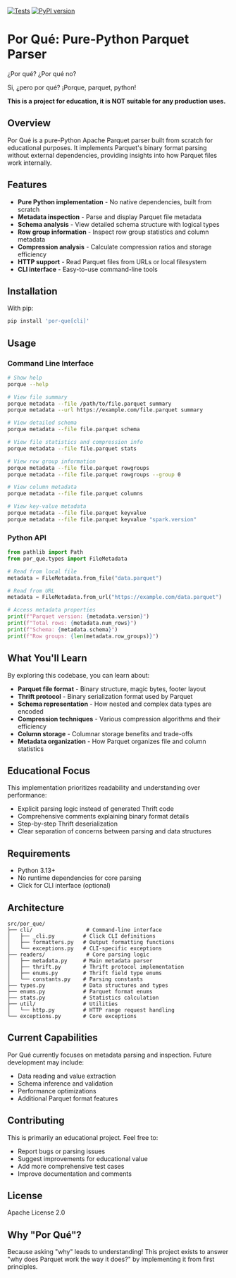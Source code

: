 [![Tests](https://github.com/jkeifer/por-que/actions/workflows/ci.yml/badge.svg)](https://github.com/jkeifer/por-que/actions/workflows/ci.yml)
[![PyPI version](https://badge.fury.io/py/por-que.svg)](https://badge.fury.io/py/por-que)

# Por Qué: Pure-Python Parquet Parser

¿Por qué? ¿Por qué no?

Si, ¿pero por qué? ¡Porque, parquet, python!

**This is a project for education, it is NOT suitable for any production uses.**

## Overview

Por Qué is a pure-Python Apache Parquet parser built from scratch for
educational purposes. It implements Parquet's binary format parsing without
external dependencies, providing insights into how Parquet files work
internally.

## Features

- **Pure Python implementation** - No native dependencies, built from scratch
- **Metadata inspection** - Parse and display Parquet file metadata
- **Schema analysis** - View detailed schema structure with logical types
- **Row group information** - Inspect row group statistics and column metadata
- **Compression analysis** - Calculate compression ratios and storage
  efficiency
- **HTTP support** - Read Parquet files from URLs or local filesystem
- **CLI interface** - Easy-to-use command-line tools

## Installation

With pip:

```bash
pip install 'por-que[cli]'
```

## Usage

### Command Line Interface

```bash
# Show help
porque --help

# View file summary
porque metadata --file /path/to/file.parquet summary
porque metadata --url https://example.com/file.parquet summary

# View detailed schema
porque metadata --file file.parquet schema

# View file statistics and compression info
porque metadata --file file.parquet stats

# View row group information
porque metadata --file file.parquet rowgroups
porque metadata --file file.parquet rowgroups --group 0

# View column metadata
porque metadata --file file.parquet columns

# View key-value metadata
porque metadata --file file.parquet keyvalue
porque metadata --file file.parquet keyvalue "spark.version"
```

### Python API

```python
from pathlib import Path
from por_que.types import FileMetadata

# Read from local file
metadata = FileMetadata.from_file("data.parquet")

# Read from URL
metadata = FileMetadata.from_url("https://example.com/data.parquet")

# Access metadata properties
print(f"Parquet version: {metadata.version}")
print(f"Total rows: {metadata.num_rows}")
print(f"Schema: {metadata.schema}")
print(f"Row groups: {len(metadata.row_groups)}")
```

## What You'll Learn

By exploring this codebase, you can learn about:

- **Parquet file format** - Binary structure, magic bytes, footer layout
- **Thrift protocol** - Binary serialization format used by Parquet
- **Schema representation** - How nested and complex data types are encoded
- **Compression techniques** - Various compression algorithms and their
  efficiency
- **Column storage** - Columnar storage benefits and trade-offs
- **Metadata organization** - How Parquet organizes file and column statistics

## Educational Focus

This implementation prioritizes readability and understanding over performance:

- Explicit parsing logic instead of generated Thrift code
- Comprehensive comments explaining binary format details
- Step-by-step Thrift deserialization
- Clear separation of concerns between parsing and data structures

## Requirements

- Python 3.13+
- No runtime dependencies for core parsing
- Click for CLI interface (optional)

## Architecture

```plaintext
src/por_que/
├── cli/                 # Command-line interface
│   ├── _cli.py         # Click CLI definitions
│   ├── formatters.py   # Output formatting functions
│   └── exceptions.py   # CLI-specific exceptions
├── readers/             # Core parsing logic
│   ├── metadata.py     # Main metadata parser
│   ├── thrift.py       # Thrift protocol implementation
│   ├── enums.py        # Thrift field type enums
│   └── constants.py    # Parsing constants
├── types.py            # Data structures and types
├── enums.py            # Parquet format enums
├── stats.py            # Statistics calculation
├── util/               # Utilities
│   └── http.py         # HTTP range request handling
└── exceptions.py       # Core exceptions
```

## Current Capabilities

Por Qué currently focuses on metadata parsing and inspection. Future
development may include:

- Data reading and value extraction
- Schema inference and validation
- Performance optimizations
- Additional Parquet format features

## Contributing

This is primarily an educational project. Feel free to:

- Report bugs or parsing issues
- Suggest improvements for educational value
- Add more comprehensive test cases
- Improve documentation and comments

## License

Apache License 2.0

## Why "Por Qué"?

Because asking "why" leads to understanding! This project exists to answer "why
does Parquet work the way it does?" by implementing it from first principles.
